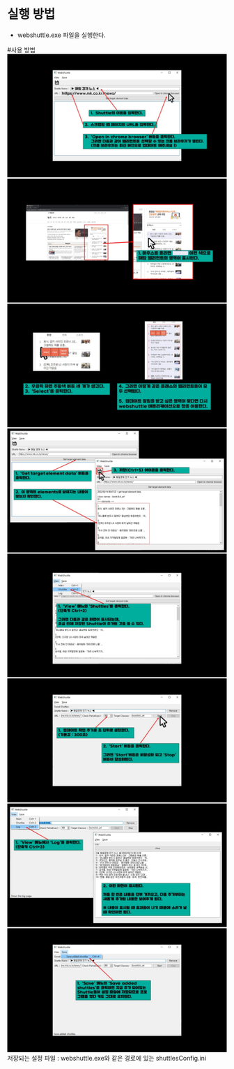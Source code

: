# 실행 방법
- webshuttle.exe 파일을 실행한다.

#사용 방법
![webshuttle-1.jpg](resource/readme/webshuttle-1.jpg)
![webshuttle-2.jpg](resource/readme/webshuttle-2.jpg)
![webshuttle-3.jpg](resource/readme/webshuttle-3.jpg)
![webshuttle-4.jpg](resource/readme/webshuttle-4.jpg)
![webshuttle-5.jpg](resource/readme/webshuttle-5.jpg)
![webshuttle-6.jpg](resource/readme/webshuttle-6.jpg)
![webshuttle-7.jpg](resource/readme/webshuttle-7.jpg)
![webshuttle-8.jpg](resource/readme/webshuttle-8.jpg)
저장되는 설정 파일 : webshuttle.exe와 같은 경로에 있는 shuttlesConfig.ini